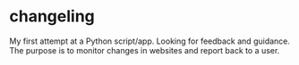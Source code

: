 changeling
==========

My first attempt at a Python script/app. Looking for feedback and guidance. The purpose is to monitor changes in websites and report back to a user.
